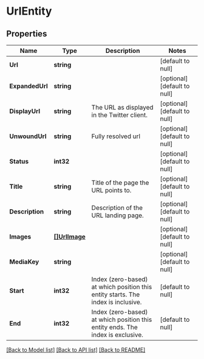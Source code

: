 # UrlEntity

## Properties
Name | Type | Description | Notes
------------ | ------------- | ------------- | -------------
**Url** | **string** |  | [default to null]
**ExpandedUrl** | **string** |  | [optional] [default to null]
**DisplayUrl** | **string** | The URL as displayed in the Twitter client. | [optional] [default to null]
**UnwoundUrl** | **string** | Fully resolved url | [optional] [default to null]
**Status** | **int32** |  | [optional] [default to null]
**Title** | **string** | Title of the page the URL points to. | [optional] [default to null]
**Description** | **string** | Description of the URL landing page. | [optional] [default to null]
**Images** | [**[]UrlImage**](URLImage.md) |  | [optional] [default to null]
**MediaKey** | **string** |  | [optional] [default to null]
**Start** | **int32** | Index (zero-based) at which position this entity starts.  The index is inclusive. | [default to null]
**End** | **int32** | Index (zero-based) at which position this entity ends.  The index is exclusive. | [default to null]

[[Back to Model list]](../README.md#documentation-for-models) [[Back to API list]](../README.md#documentation-for-api-endpoints) [[Back to README]](../README.md)

